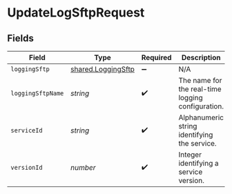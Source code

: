 # UpdateLogSftpRequest


## Fields

| Field                                                    | Type                                                     | Required                                                 | Description                                              | Example                                                  |
| -------------------------------------------------------- | -------------------------------------------------------- | -------------------------------------------------------- | -------------------------------------------------------- | -------------------------------------------------------- |
| `loggingSftp`                                            | [shared.LoggingSftp](../../models/shared/loggingsftp.md) | :heavy_minus_sign:                                       | N/A                                                      |                                                          |
| `loggingSftpName`                                        | *string*                                                 | :heavy_check_mark:                                       | The name for the real-time logging configuration.        | test-log-endpoint                                        |
| `serviceId`                                              | *string*                                                 | :heavy_check_mark:                                       | Alphanumeric string identifying the service.             | SU1Z0isxPaozGVKXdv0eY                                    |
| `versionId`                                              | *number*                                                 | :heavy_check_mark:                                       | Integer identifying a service version.                   | 1                                                        |